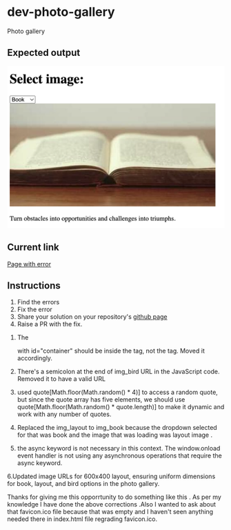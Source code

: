 # dev-photo-gallery
Photo gallery

## Expected output
![expected output](expected-output.png "Open book")

## Current link
[Page with error](https://anandrktm.github.io/dev-photo-gallery/) 


## Instructions
1. Find the errors
2. Fix the error
3. Share your solution on your repository's [github page](https://pages.github.com/)
4. Raise a PR with the fix.


<!-- Errors found and Fixed -->
1. The <div> with id="container" should be inside the <body> tag, not the <head> tag. Moved it accordingly.

2. There's a semicolon at the end of img_bird URL in the JavaScript code. Removed it to have a valid URL

3. used quote[Math.floor(Math.random() * 4)] to access a random quote, but since the quote array has five elements, we should use quote[Math.floor(Math.random() * quote.length)] to make it dynamic and work with any number of quotes.

4. Replaced the img_layout to img_book because the dropdown selected for that was book and the image that was loading was layout image . 

5. the async keyword is not necessary in this context. The window.onload event handler is not using any asynchronous operations that require the async keyword.

6.Updated image URLs for 600x400 layout, ensuring uniform dimensions for book, layout, and bird options in the photo gallery.


Thanks for giving me this opporrtunity to do something like this . As per my knowledge I have done the above corrections .Also I wanted to ask about that favicon.ico file because that was empty and I haven't seen anything needed there in index.html file regrading favicon.ico.